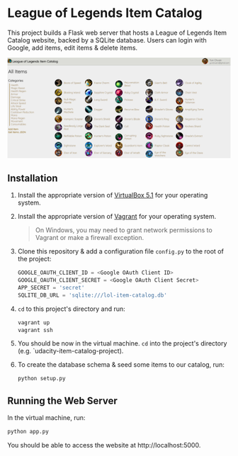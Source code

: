 # League of Legends Item Catalog

This project builds a Flask web server that hosts a League of Legends Item Catalog website, backed by a SQLite database. Users can login with Google, add items, edit items & delete items.

![alt text](./static/images/screenshot.png "Screenshot of Website")

## Installation

1. Install the appropriate version of [VirtualBox 5.1](https://www.virtualbox.org/wiki/Download_Old_Builds_5_1) for your operating system.

2. Install the appropriate version of [Vagrant](https://www.vagrantup.com/downloads.html) for your operating system.

    > On Windows, you may need to grant network permissions to Vagrant or make a firewall exception.

3. Clone this repository & add a configuration file `config.py` to the root of the project:

    ```python
    GOOGLE_OAUTH_CLIENT_ID = <Google OAuth Client ID>
    GOOGLE_OAUTH_CLIENT_SECRET = <Google OAuth Client Secret>
    APP_SECRET = 'secret'
    SQLITE_DB_URL = 'sqlite:///lol-item-catalog.db'
    ```

4. `cd` to this project's directory and run:

    ```sh
    vagrant up
    vagrant ssh
    ```

5. You should be now in the virtual machine. `cd` into the project's directory (e.g. `udacity-item-catalog-project).

6. To create the database schema & seed some items to our catalog, run:

    ```sh
    python setup.py
    ```

## Running the Web Server

In the virtual machine, run:

```sh
python app.py
```

You should be able to access the website at http://localhost:5000.

